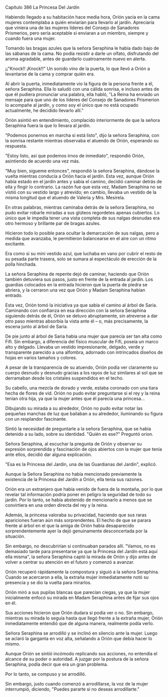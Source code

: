 
Capítulo 386 La Princesa Del Jardín

Habiendo llegado a su habitación hace media hora, Orión yacia en la cama mujeres contemplaba a quién enviarían para llevarlo al jardín. Apreciaría que viniera una de las mujeres líderes del Consejo de Sanadores Prismerios, pero sería aceptable si enviaran a un miembro, siempre y cuando fuera una mujer.

Tomando las bragas azules que la señora Seraphina le había dado bajo de las sábanas de la cama. No podía resistir a darle un olfato, disfrutando del aroma agradable, antes de guardarlo cuatroamente nuevo en alerta.

¡¡"Knock!! ¡Knock!!" Un sonido vino de la puerta, lo que llevó a Orión a levantarse de la cama y comprar quién era.

Al abrir la puerta, inmediatamente vio la figura de la persona frente a él, señora Seraphina. Ella lo saludó con una cálida sonrisa, e incluso antes de que él pudiera pronunciar una palabra, ella habló, "La Reina ha enviado un mensaje para que uno de los líderes del Consejo de Sanadores Prismerion lo acompañe al jardín, y como soy el único que no está ocupado actualmente, he decidido llevarlo allí."

Orión asintió en entendimiento, complacido interiormente de que la señora Seraphina fuera la que lo llevara al jardín.

"Podemos ponernos en marcha si está listo", dijo la señora Seraphina, con la sonrisa restante mientras observaba el atuendo de Orión, esperando su respuesta.

"Estoy listo, así que podemos irnos de inmediato", respondió Orión, asintiendo de acuerdo una vez más.

"Muy bien, sígueme entonces", respondió la señora Seraphina, dándose la vuelta mientras conducía a Orión hacia el jardín. Esta vez, aunque Orión había estado en el jardín antes y sabía el camino, decidió caminar detrás de ella y fingir lo contrario. La razón fue que esta vez, Madam Seraphina no se vistió con su vestido largo y atrevido; en cambio, llevaba un vestido de la misma longitud que el atuendo de Valeria y Mrs. Mesirela.

En otras palabras, mientras caminaba detrás de la señora Seraphina, no pudo evitar robarle miradas a sus glúteos regordetes apenas cubiertos. Lo único que le impedía tener una vista completa de sus nalgas desnudas era otro hermoso y brillante par de bragas azules.

Hicieron todo lo posible para ocultar la demarcación de sus nalgas, pero a medida que avanzaba, le permitieron balancearse en el aire con un ritmo excitante.

Era como si su mini vestido azul, que luchaba en vano por cubrir el resto de su pesada parte trasera, solo se sumara al espectáculo de erección de la polla hinchada.

La señora Seraphina de repente dejó de caminar, haciendo que Orión también detuviera sus pasos, justo en frente de la entrada al jardín. Los guardias colocados en la entrada hicieron que la puerta de piedra se abriera, y la cerraron una vez que Orión y Madam Seraphina habían entrado.

Esta vez, Orión tomó la iniciativa ya que sabía el camino al árbol de Saria. Caminando con confianza en esa dirección con la señora Seraphina siguiendo detrás de él, Orión se detuvo abruptamente, sin atreverse a dar otro paso mientras absorbía la vista ante él – o, más precisamente, la escena junto al árbol de Saria.

De pie junto al árbol de Saria había una mujer que parecía ser tan alta como Fifi. Sin embargo, a diferencia del físico muscular de Fifi, poseía un marco alto y delgado. Llevaba un vestido impresionante, delgado, verde y transparente parecido a una alfombra, adornado con intrincados diseños de hojas en varios tamaños y colores.

A pesar de la transparencia de su atuendo, Orión podía ver claramente su cuerpo desnudo y desnudo gracias a los rayos de luz similares al sol que se derramaban desde los cristales suspendidos en el techo.

Su cabello, una mezcla de dorado y verde, estaba coronado con una tiara hecha de flores de vid. Orión no pudo evitar preguntarse si el rey y la reina tenían otra hija, ya que la mujer antes que él parecía una princesa...

Dibujando su mirada a su alrededor, Orión no pudo evitar notar las pequeñas manchas de luz que bailaban a su alrededor, iluminando su figura con un resplandor fascinante.

Sintió la necesidad de preguntarle a la señora Seraphina, que se había detenido a su lado, sobre su identidad. "Quién es ese?" Preguntó orion.

Señora Seraphina, al escuchar la pregunta de Orión y observar su expresión sorprendida y fascinación de ojos abiertos con la mujer que tenía ante ellos, decidió dar alguna explicación.

"Esa es la Princesa del Jardín, una de las Guardianas del Jardín", explicó.

Aunque la Señora Seraphina no había mencionado previamente la existencia de la Princesa del Jardín a Orión, ella tenía sus razones.

Orión era un extranjero que había venido de fuera de la montaña, por lo que revelar tal información podría poner en peligro la seguridad de todo su jardín. Por lo tanto, se había abstenido de mencionarlo a menos que se convirtiera en una orden directa del rey y la reina.

Además, la princesa valoraba su privacidad, haciendo que sus raras apariciones fueran aún más sorprendentes. El hecho de que se parara frente al árbol en el que la amiga de Orión había desaparecido sorprendentemente ayer la dejó genuinamente desconcertada por la situación.

Sin embargo, no descubrirían si continuaban parados allí. "Vamos, no es demasiado tarde para presentarse ya que la Princesa del Jardín está aquí ella misma", la señora Seraphina captó la mirada de Orión y dijo antes de volver a centrar su atención en el futuro y comenzó a avanzar.

Orión recuperó rápidamente la compostura y siguió a la señora Seraphina. Cuando se acercaron a ella, la extraña mujer inmediatamente notó su presencia y se dio la vuelta para mirarlos.

Orión miró a sus pupilas blancas que parecían ciegas, ya que la mujer inicialmente enfocó su mirada en Madam Seraphina antes de fijar sus ojos en él.

Sus acciones hicieron que Orión dudara si podía ver o no. Sin embargo, mientras su mirada lo seguía hasta que llegó frente a la extraña mujer, Orión inmediatamente entendió que de alguna manera, realmente podía verlo.

Señora Seraphina se arrodilló y se inclinó en silencio ante la mujer. Luego se aclaró la garganta en voz alta, señalando a Orión que debía hacer lo mismo.

Aunque Orión se sintió incómodo replicando sus acciones, no entendía el alcance de su poder o autoridad. A juzgar por la postura de la señora Seraphina, podía decir que era un gran problema.

Por lo tanto, se compuso y se arrodilló.

Sin embargo, justo cuando comenzó a arrodillarse, la voz de la mujer interrumpió, diciendo, "Puedes pararte si no deseas arrodillarte."
